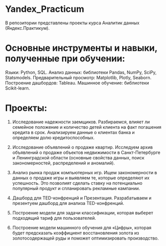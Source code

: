 # Yandex_Practicum
В репозитории представлены проекты курса Аналитик данных (Яндекс.Практикум).

# Основные инструменты и навыки, полученные при обучении:
Языки: Python, SQL. Анализ данных: библиотеки Pandas, NumPy, SciPy, Statsmodels. Предварительный просмотр: Matplotlib, Plotly, Seaborn. Построение дашбордов: Tableau. Машинное обучение: библиотеки Scikit-learn.

# Проекты:
1.	Исследование надежности заемщиков.	Разбираемся, влияет ли семейное положение и количество детей клиента на факт погашения кредита в срок. Анализируем данные о клиентах банка и определяем долю кредитоспособных.
   
2.	Исследование объявлений о продаже квартир.	Исследуем архив объявлений о продаже объектов недвижимости в Санкт-Петербурге и Ленинградской области (основные свойства данных, поиск закономерностей, распределений и аномалий).

3.	Анализ рынка продаж компьютерных игр.	Ищем закономерности в данных о продаже игры и выявляем те, которые определяют их успешность. Это позволият сделать ставку на потенциально популярный продукт и спланировать рекламные кампании.
   
4.	Дашборд для TED-конфренций и Презентация.	Разрабатываем и презентуем дашборд для анализа TED-конфренций.
   
5.	Построение модели для задачи классификации, которая выберет подходящий тариф для пользователей.

6.	Построение модели машинного обучения для «Цифры», которая будет предсказать коэффициент восстановления золота из золотосодержащей руды и поможет оптимизировать производство. 
